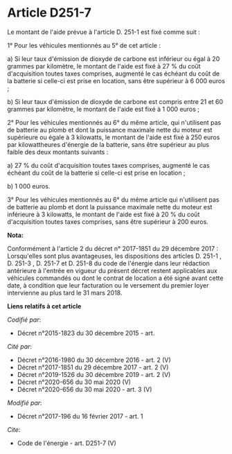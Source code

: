 # Article D251-7

Le montant de l'aide prévue à l'article D. 251-1 est fixé comme suit : 

1° Pour les véhicules mentionnés au 5° de cet article : 

a) Si leur taux d'émission de dioxyde de carbone est inférieur ou égal à 20 grammes par kilomètre, le montant de l'aide est
fixé à 27 % du coût d'acquisition toutes taxes comprises, augmenté le cas échéant du coût de la batterie si celle-ci est
prise en location, sans être supérieur à 6 000 euros ; 

b) Si leur taux d'émission de dioxyde de carbone est compris entre 21 et 60 grammes par kilomètre, le montant de l'aide est
fixé à 1 000 euros ; 

2° Pour les véhicules mentionnés au 6° du même article, qui n'utilisent pas de batterie au plomb et dont la puissance
maximale nette du moteur est supérieure ou égale à 3 kilowatts, le montant de l'aide est fixé à 250 euros par kilowattheures
d'énergie de la batterie, sans être supérieur au plus faible des deux montants suivants : 

a) 27 % du coût d'acquisition toutes taxes comprises, augmenté le cas échéant du coût de la batterie si celle-ci est prise en
location ; 

b) 1 000 euros.

3° Pour les véhicules mentionnés au 6° du même article qui n'utilisent pas de batterie au plomb et dont la puissance maximale
nette du moteur est inférieure à 3 kilowatts, le montant de l'aide est fixé à 20 % du coût d'acquisition toutes taxes
comprises, sans être supérieur à 200 euros.

**Nota:**

Conformément à l'article 2 du décret n° 2017-1851 du 29 décembre 2017 : Lorsqu'elles sont plus avantageuses, les dispositions
des articles D. 251-1 , D. 251-3 , D. 251-7 et D. 251-8 du code de l'énergie dans leur rédaction antérieure à l'entrée en
vigueur du présent décret restent applicables aux véhicules commandés ou dont le contrat de location a été signé avant cette
date, à condition que leur facturation ou le versement du premier loyer intervienne au plus tard le 31 mars 2018.

**Liens relatifs à cet article**

_Codifié par_:

  - Décret n°2015-1823 du 30 décembre 2015 - art.

_Cité par_:

  - Décret n°2016-1980 du 30 décembre 2016 - art. 2 (V)
  - Décret n°2017-1851 du 29 décembre 2017 - art. 2 (V)
  - Décret n°2019-1526 du 30 décembre 2019 - art. 2 (V)
  - Décret n°2020-656 du 30 mai 2020 (V)
  - Décret n°2020-656 du 30 mai 2020 - art. 3 (V)

_Modifié par_:

  - Décret n°2017-196 du 16 février 2017 - art. 1

_Cite_:

  - Code de l'énergie - art. D251-7 (V)
